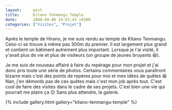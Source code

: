 ```yaml
---
layout:     post
title:      Kitano Tenmangu Temple
date:       2008-09-08 19:01:43 +0200
categories: ["Visites", "Projet"]
---
```


Après le temple de Hirano, je me suis rendu au temple de Kitano Tenmangu. Celui-ci se trouve à même pas 300m du
premier. Il est largement plus grand et contient un bâtiment autrement plus important. Lorsque je l'ai visité, il
y'avait plus de vie et plus de visiteurs (un groupe de jeunes bruyants :laughing:).

<!--more-->

Je me suis de nouveau affairé à faire du repérage pour mon projet et j'ai donc pris toute une série de photos.
Certains commentaires vous paraîtront bizarre mais c'est des points de repères pour moi et mes idées de quêtes
:laughing: Nan, j'en démords pas de ces quêtes mais c'est mon job après tout. C'est cool de faire des visites dans
le cadre de ses projets. C'est bien une vie qui pourrait me plaire ça :wink: Sans plus attendre, la galerie.

{% include gallery.html gallery="kitano-tenmangu-temple" %}

